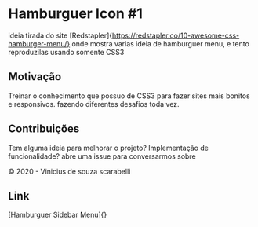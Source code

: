 # Hamburguer Icon  #1
ideia tirada do site [Redstapler]{https://redstapler.co/10-awesome-css-hamburger-menu/} onde mostra varias ideia de hamburguer menu, e tento reproduzilas usando somente CSS3

## Motivação
Treinar o conhecimento que possuo de CSS3 para fazer sites mais bonitos e responsivos. fazendo diferentes desafios toda vez.

## Contribuições
Tem alguma ideia para melhorar o projeto? Implementação de funcionalidade? abre uma issue para conversarmos sobre

© 2020 - Vinicius de souza scarabelli

## Link
[Hamburguer Sidebar Menu]{}